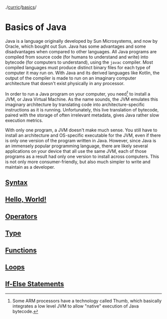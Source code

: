 ./[curric](/curric)/[basics](/curric/basics)/
# Basics of Java
Java is a language originally developed by Sun Microsystems, and now by Oracle, which bought out Sun. Java has some advantages and some disadvantages when compared to other languages. All Java programs are compiled from source code (for humans to understand and write) into bytecode (for computers to understand), using the `javac` compiler. Most compiled languages must produce distinct binary files for each type of computer it may run on. With Java and its derived languages like Kotlin, the output of the compiler is made to run on an imaginary computer architecture that doesn't exist physically in any processor.

In order to run a Java program on your computer, you need[^1] to install a JVM, or Java Virtual Machine. As the name sounds, the JVM emulates this imaginary architecture by translating code into architecture-specific instructions as it is running. Unfortunately, this live translation of bytecode, paired with the storage of often irrelevant metadata, gives Java rather slow execution metrics. 

With only one program, a JVM doesn't make much sense. You still have to install an architecture and OS-specific executable for the JVM, even if there is only one version of the program written in Java. However, since Java is an immensely popular programming language, there are likely several applications on your device that all use the same JVM, each of those programs as a result had only one version to install across computers. This is not only more consumer-friendly, but also much simpler to write and maintain as a developer.

[^1]: Some ARM processors have a technology called Thumb, which basically integrates a low level JVM to allow "native" execution of Java bytecode.

## [Syntax](./syntax)
## [Hello, World!](./helloworld)
## [Operators](./operators)
## [Type](./type)
## [Functions](./function)
## [Loops](./loop)
## [If-Else Statements](./ifelse)
